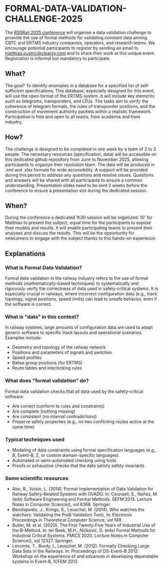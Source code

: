 # FORMAL-DATA-VALIDATION-CHALLENGE-2025

The [RSSRail 2025 conference](https://rssrail2025.isti.cnr.it/) will organise a data validation challenge to promote the use of formal methods for validating constant data among CBTC and ERTMS industry companies, operators, and research teams. 
We encourage potential participants to register by sending an email to matthias.oustric@clearsy.com and to share their work at this unique event.
Registration is informal but mandatory to participate.

## What?
The goal? To identify anomalies in a database for a specified list of self-sufficient specifications. 
This database, especially designed for this event, will use the open format of the ERTMS system. 
It will include key elements such as telegrams, transponders, and LEUs. 
The tasks aim to verify the coherence of telegram formats, the rules of transponder positions, and the construction of movement authority packets within a realistic framework. 
Participation is free and open to all teams, from academia and from industry.

## How?
The challenge is designed to be completed in one week by a team of 2 to 3 people. 
The necessary resources (specification, data) will be accessible on this dedicated github repository from June to November 2025, allowing participants to organize their resolution team. 
The data will be produced in .xml and .xlsx formats for wide accessibility. 
A support will be provided during this period to address any questions and resolve issues. 
Questions and answers will be shared with all participants to ensure a common understanding.
Presentation slides need to be sent 2 weeks before the conference to ensure a presentation slot during the dedicated session.

## When?
During the conference a dedicated 1h30 session will be organized: 10' for Matthias to present the subject, equal time for the participants to expose their models and results.
It will enable participating teams to present their analyses and discuss the results. 
This will be the opportunity for newcomers to engage with the subject thanks to this hands-on experience. 


## Explanations
### What is Formal Data Validation?
Formal data validation in the railway industry refers to the use of formal methods (mathematically-based techniques) to systematically and rigorously verify the correctness of data used in safety-critical systems. 
It is especially crucial in railways, where incorrect configuration data (e.g., track topology, signal positions, speed limits) can lead to unsafe behavior, even if the software is correct.

###  What is "data" in this context?
In railway systems, large amounts of configuration data are used to adapt generic software to specific track layouts and operational scenarios. Examples include:
- Geometry and topology of the railway network
- Positions and parameters of signals and switches
- Speed profiles
- Balise group positions (for ERTMS)
- Route tables and interlocking rules

### What does "formal validation" do?
Formal data validation checks that all data used by the safety-critical software:
- Are correct (conform to rules and constraints)
- Are complete (nothing missing)
- Are consistent (no internal contradictions)
- Preserve safety properties (e.g., no two conflicting routes active at the same time)


### Typical techniques used
- Modeling of data constraints using formal specification languages (e.g., B, Event-B, Z, or custom domain-specific languages)
- Automated or semi-automated checking using tools
- Proofs or exhaustive checks that the data satisfy safety invariants

### Some scientific resources
- Abo, R., Voisin, L. (2014). Formal Implementation of Data Validation for Railway Safety-Related Systems with OVADO. In: Counsell, S., Núñez, M. (eds) Software Engineering and Formal Methods. SEFM 2013. Lecture Notes in Computer Science(), vol 8368. Springer.
- Bendisposto, J., Krings, S., Leuschel, M. (2014). Who watches the watchers: Validating the ProB Validation Tool}, In: Electronic Proceedings in Theoretical Computer Science, vol 149.
- Butler, M. et al. (2020). The First Twenty-Five Years of Industrial Use of the B-Method. In: ter Beek, M.H., Ničković, D. (eds) Formal Methods for Industrial Critical Systems. FMICS 2020. Lecture Notes in Computer Science(), vol 12327. Springer.
- Lecomte, T., Burdy, L, Leuschel, M. (2012). Formally Checking Large Data Sets in the Railways. In: Proceedings of DS-Event-B 2012: Workshop on the experience of and advances in developing dependable systems in Event-B, ICFEM 2012. 
